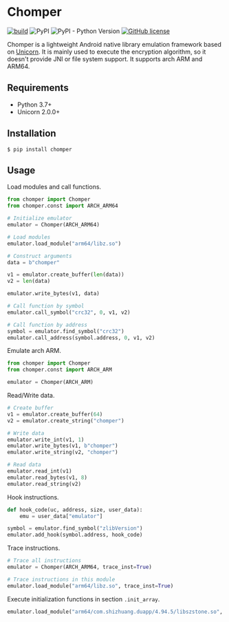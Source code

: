 # Chomper

[![build](https://github.com/sh4w1/chomper/actions/workflows/tests.yml/badge.svg)](https://github.com/sh4w1/chomper/actions/workflows/tests.yml)
![PyPI](https://img.shields.io/pypi/v/chomper)
![PyPI - Python Version](https://img.shields.io/pypi/pyversions/chomper)
[![GitHub license](https://img.shields.io/github/license/sh4w1/chomper)](https://github.com/sh4w1/chomper/blob/main/LICENSE)

Chomper is a lightweight Android native library emulation framework based on [Unicorn](https://github.com/unicorn-engine/unicorn). It is mainly used to execute the encryption algorithm, so it doesn't provide JNI or file system support. It supports arch ARM and ARM64.

## Requirements

- Python 3.7+
- Unicorn 2.0.0+

## Installation

```
$ pip install chomper
```

## Usage

Load modules and call functions.

```python
from chomper import Chomper
from chomper.const import ARCH_ARM64

# Initialize emulator
emulator = Chomper(ARCH_ARM64)

# Load modules
emulator.load_module("arm64/libz.so")

# Construct arguments
data = b"chomper"

v1 = emulator.create_buffer(len(data))
v2 = len(data)

emulator.write_bytes(v1, data)

# Call function by symbol
emulator.call_symbol("crc32", 0, v1, v2)

# Call function by address
symbol = emulator.find_symbol("crc32")
emulator.call_address(symbol.address, 0, v1, v2)
```

Emulate arch ARM.

```python
from chomper import Chomper
from chomper.const import ARCH_ARM

emulator = Chomper(ARCH_ARM)
```

Read/Write data.

```python
# Create buffer
v1 = emulator.create_buffer(64)
v2 = emulator.create_string("chomper")

# Write data
emulator.write_int(v1, 1)
emulator.write_bytes(v1, b"chomper")
emulator.write_string(v2, "chomper")

# Read data
emulator.read_int(v1)
emulator.read_bytes(v1, 8)
emulator.read_string(v2)
```

Hook instructions.

```python
def hook_code(uc, address, size, user_data):
    emu = user_data["emulator"]

symbol = emulator.find_symbol("zlibVersion")
emulator.add_hook(symbol.address, hook_code)
```

Trace instructions.

```python
# Trace all instructions
emulator = Chomper(ARCH_ARM64, trace_inst=True)

# Trace instructions in this module
emulator.load_module("arm64/libz.so", trace_inst=True)
```

Execute initialization functions in section `.init_array`.

```python
emulator.load_module("arm64/com.shizhuang.duapp/4.94.5/libszstone.so", exec_init_array=True)
```
